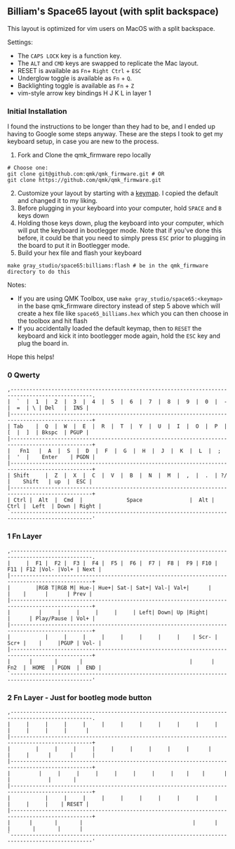 ## Billiam's Space65 layout (with split backspace)

This layout is optimized for vim users on MacOS with a split backspace.

Settings:

* The `CAPS LOCK` key is a function key.
* The `ALT` and `CMD` keys are swapped to replicate the Mac layout.
* RESET is available as `Fn`+ `Right Ctrl` + `ESC`
* Underglow toggle is available as `Fn` + `Q`.
* Backlighting toggle is available as `Fn` + `Z`
* vim-style arrow key bindings H J K L in layer 1

### Initial Installation

I found the instructions to be longer than they had to be, and I ended up having to Google some steps anyway. These are the steps I took to get my keyboard setup, in case you are new to the process.

1. Fork and Clone the qmk_firmware repo locally
```
# Choose one:
git clone git@github.com:qmk/qmk_firmware.git # OR
git clone https://github.com/qmk/qmk_firmware.git
```
2. Customize your layout by starting with a [keymap](https://github.com/qmk/qmk_firmware/tree/master/keyboards/gray_studio/space65/keymaps). I copied  the default and changed it to my liking.
3. Before plugging in your keyboard into your computer, hold `SPACE` and `B` keys down
4. Holding those keys down, plug the keyboard into your computer, which will put the keyboard in bootlegger mode. Note that if you've done this before, it could be that you need to simply press `ESC` prior to plugging in the board to put it in Bootlegger mode.
5. Build your hex file and flash your keyboard
```
make gray_studio/space65:billiams:flash # be in the qmk_firmware directory to do this
```

Notes:
- If you are using QMK Toolbox, use `make gray_studio/space65:<keymap>` in the base qmk_firmware directory instead of step 5 above which will create a hex file like `space65_billiams.hex` which you can then choose in the toolbox and hit flash
- If you accidentally loaded the default keymap, then to `RESET` the keyboard and kick it into bootlegger mode again, hold the `ESC` key and plug the board in.

Hope this helps!

### 0 Qwerty
```
,------------------------------------------------------------------------------------------------.
|  `  |  1  |  2  |  3  |  4  |  5  |  6  |  7  |  8  |  9  |  0  |  -  |  =  | \ | Del   |  INS |
|------------------------------------------------------------------------------------------------+
| Tab    |  Q  |  W  |  E  |  R  |  T  |  Y  |  U  |  I  |  O  |  P  |  [  |  ]  | Bkspc  | PGUP |
|------------------------------------------------------------------------------------------------+
|   Fn1   |  A  |  S  |  D  |  F  |  G  |  H  |  J  |  K  |  L  |  ;  |  '  |    Enter    | PGDN |
|------------------------------------------------------------------------------------------------+
| Shift     |  Z  |  X  |  C  |  V  |  B  |  N  |  M  |  ,  |  .  | ?/ |    Shift   | up  |  ESC |
|------------------------------------------------------------------------------------------------+
| Ctrl |  Alt  |  Cmd  |              Space               |  Alt |  Ctrl |  Left  | Down | Right |
`------------------------------------------------------------------------------------------------'
```

### 1 Fn Layer
```
,------------------------------------------------------------------------------------------------.
|     |  F1 |  F2 |  F3 |  F4 |  F5 |  F6 |  F7 |  F8 |  F9 | F10 | F11 | F12 |Vol- |Vol+ | Next |
|------------------------------------------------------------------------------------------------+
|        |RGB T|RGB M| Hue-| Hue+| Sat-| Sat+| Val-| Val+|      |      |    |      |      | Prev |
|------------------------------------------------------------------------------------------------+
|         |     |     |     |     |     | Left| Down| Up |Right|      |      | Play/Pause | Vol+ |
|------------------------------------------------------------------------------------------------+
|           |     |     |     |     |     |     |     |    | Scr- | Scr+ |    |     |PGUP | Vol- |
|------------------------------------------------------------------------------------------------+
|      |       |       |                                  |      |  Fn2  |  HOME  | PGDN  |  END |
`------------------------------------------------------------------------------------------------'
```

### 2 Fn Layer - Just for bootleg mode button
```
,------------------------------------------------------------------------------------------------.
|     |     |     |     |     |     |     |     |     |     |     |     |     |     |     |      |
|------------------------------------------------------------------------------------------------+
|        |     |     |     |     |     |     |     |     |      |     |     |      |      |      |
|------------------------------------------------------------------------------------------------+
|         |     |     |     |     |     |     |     |    |    |      |      |            |       |
|------------------------------------------------------------------------------------------------+
|           |     |     |     |     |     |     |     |     |     |     |     |     |    | RESET |
|------------------------------------------------------------------------------------------------+
|      |       |       |                                   |      |       |       |       |      |
`------------------------------------------------------------------------------------------------'
```
